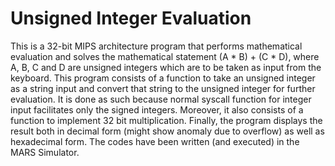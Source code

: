# Unsigned Integer Evaluation
This is a 32-bit MIPS architecture program that performs mathematical evaluation and solves the mathematical statement (A * B) + (C * D), where A, B, C and D are unsigned integers which are to be taken as input from the keyboard. This program consists of a function to take an unsigned integer as a string input and convert that string to the unsigned integer for further evaluation. It is done as such because normal syscall function for integer input facilitates only the signed integers. Moreover, it also consists of a function to implement 32 bit multiplication. Finally, the program displays the result both in decimal form (might show anomaly due to overflow) as well as hexadecimal form. The codes have been written (and executed) in the MARS Simulator.
